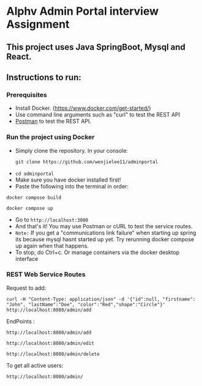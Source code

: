 # Alphv Admin Portal interview Assignment
## This project uses Java SpringBoot, Mysql and React. 
## Instructions to run:

### Prerequisites
- Install Docker. (https://www.docker.com/get-started/)
- Use command line arguments such as "curl" to test the REST API
- [Postman](https://chrome.google.com/webstore/detail/postman/fhbjgbiflinjbdggehcddcbncdddomop?hl=en) to test the REST API.


### Run the project using Docker
- Simply clone the repository. In your console:
  ```
  git clone https://github.com/wenjielee11/adminportal
  ```
- ```cd adminportal```
- Make sure you have docker installed first!
- Paste the following into the terminal in order:
```
docker compose build
```
```
docker compose up
```
- Go to ```http://localhost:3000```
- And that's it! You may use Postman or cURL to test the service routes.
- ```Note:``` If you get a "communications link failure" when starting up spring its because mysql hasnt started up yet. Try rerunning docker compose up again when that happens.
- To stop, do Ctrl+c. Or manage containers via the docker desktop interface

### REST Web Service Routes


Request to add:
```
curl -H "Content-Type: application/json" -d '{"id":null, "firstname": "John", "lastName":"Doe", "color":"Red","shape":"Circle"}' http://localhost:8080/admin/add
```

EndPoints : 
```
http://localhost:8080/admin/add
```
```
http://localhost:8080/admin/edit
```
```
http://localhost:8080/admin/delete
```
To get all active users:
```
http://localhost:8080/admin/
```
